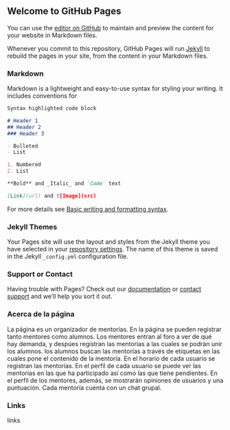 ## Welcome to GitHub Pages

You can use the [editor on GitHub](https://github.com/manuespi/cementor.github.io/edit/main/README.md) to maintain and preview the content for your website in Markdown files.

Whenever you commit to this repository, GitHub Pages will run [Jekyll](https://jekyllrb.com/) to rebuild the pages in your site, from the content in your Markdown files.

### Markdown

Markdown is a lightweight and easy-to-use syntax for styling your writing. It includes conventions for

```markdown
Syntax highlighted code block

# Header 1
## Header 2
### Header 3

- Bulleted
- List

1. Numbered
2. List

**Bold** and _Italic_ and `Code` text

[Link](url) and ![Image](src)
```

For more details see [Basic writing and formatting syntax](https://docs.github.com/en/github/writing-on-github/getting-started-with-writing-and-formatting-on-github/basic-writing-and-formatting-syntax).

### Jekyll Themes

Your Pages site will use the layout and styles from the Jekyll theme you have selected in your [repository settings](https://github.com/manuespi/cementor.github.io/settings/pages). The name of this theme is saved in the Jekyll `_config.yml` configuration file.

### Support or Contact

Having trouble with Pages? Check out our [documentation](https://docs.github.com/categories/github-pages-basics/) or [contact support](https://support.github.com/contact) and we’ll help you sort it out.


### Acerca de la página

La página es un organizador de mentorías.
En la página se pueden registrar tanto mentores como alumnos.
Los mentores entran al foro a ver de qué hay demanda, y despúes registran las mentorías a las cuales se podrán unir los alumnos.
los alumnos buscan las mentorías a través de etiquetas en las cuales pone el contenido de la mentoría.
En el horario de cada usuario se registran las mentorías. En el perfil de cada usuario se puede ver las mentorías en las que ha participado así como las que tiene pendientes. En el perfil de los mentores, además, se mostrarán opiniones de usuarios y una puntuación.
Cada mentoría cuenta con un chat grupal.


### Links

links
